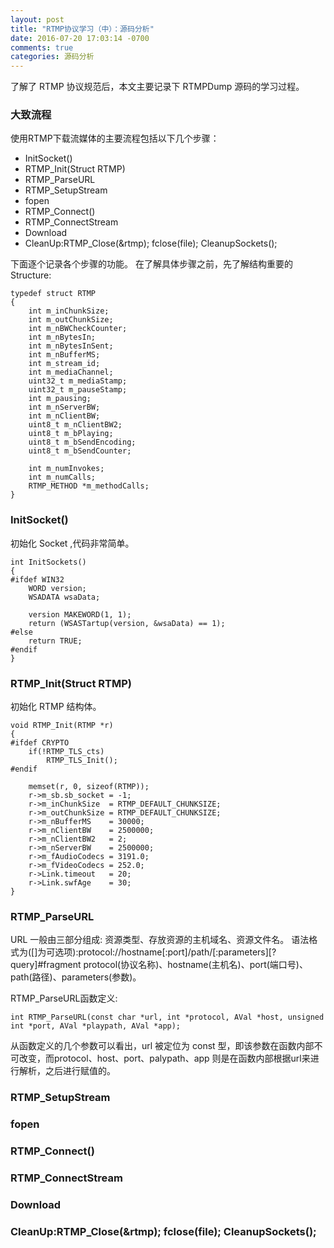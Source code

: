 ```yaml
---
layout: post
title: "RTMP协议学习（中）：源码分析"
date: 2016-07-20 17:03:14 -0700
comments: true
categories: 源码分析
---
```


了解了 RTMP 协议规范后，本文主要记录下 RTMPDump 源码的学习过程。
<!--more-->

### 大致流程
使用RTMP下载流媒体的主要流程包括以下几个步骤：

* InitSocket()
* RTMP_Init(Struct RTMP)
* RTMP_ParseURL
* RTMP_SetupStream
* fopen
* RTMP_Connect()
* RTMP_ConnectStream
* Download
* CleanUp:RTMP_Close(&rtmp); fclose(file); CleanupSockets();

下面逐个记录各个步骤的功能。
在了解具体步骤之前，先了解结构重要的Structure:
```
typedef struct RTMP
{
    int m_inChunkSize;
    int m_outChunkSize;
    int m_nBWCheckCounter;
    int m_nBytesIn;
    int m_nBytesInSent;
    int m_nBufferMS;
    int m_stream_id;
    int m_mediaChannel;
    uint32_t m_mediaStamp;
    uint32_t m_pauseStamp;
    int m_pausing;
    int m_nServerBW;
    int m_nClientBW;
    uint8_t m_nClientBW2;
    uint8_t m_bPlaying;
    uint8_t m_bSendEncoding;
    uint8_t m_bSendCounter;

    int m_numInvokes;
    int m_numCalls;
    RTMP_METHOD *m_methodCalls;
}
```

### InitSocket()
初始化 Socket ,代码非常简单。
```
int InitSockets()
{
#ifdef WIN32
    WORD version;
    WSADATA wsaData;

    version MAKEWORD(1, 1);       
    return (WSASTartup(version, &wsaData) == 1);
#else
    return TRUE;
#endif
}
```
### RTMP_Init(Struct RTMP)
初始化 RTMP 结构体。
```
void RTMP_Init(RTMP *r)
{
#ifdef CRYPTO
    if(!RTMP_TLS_cts)
        RTMP_TLS_Init();
#endif

    memset(r, 0, sizeof(RTMP));
    r->m_sb.sb_socket = -1;
    r->m_inChunkSize  = RTMP_DEFAULT_CHUNKSIZE;
    r->m_outChunkSize = RTMP_DEFAULT_CHUNKSIZE;
    r->m_nBufferMS    = 30000;
    r->m_nClientBW    = 2500000;
    r->m_nClientBW2   = 2;
    r->m_nServerBW    = 2500000;
    r->m_fAudioCodecs = 3191.0;
    r->m_fVideoCodecs = 252.0;
    r->Link.timeout   = 20;
    r->Link.swfAge    = 30;
}
```
### RTMP_ParseURL
URL 一般由三部分组成: 资源类型、存放资源的主机域名、资源文件名。
语法格式为([]为可选项):protocol://hostname[:port]/path/[:parameters][?query]#fragment
protocol(协议名称)、hostname(主机名)、port(端口号)、path(路径)、parameters(参数)。

RTMP_ParseURL函数定义:
```
int RTMP_ParseURL(const char *url, int *protocol, AVal *host, unsigned int *port, AVal *playpath, AVal *app);
```
从函数定义的几个参数可以看出，url 被定位为 const 型，即该参数在函数内部不可改变，而protocol、host、port、palypath、app 则是在函数内部根据url来进行解析，之后进行赋值的。

### RTMP_SetupStream
### fopen
### RTMP_Connect()
### RTMP_ConnectStream
### Download
### CleanUp:RTMP_Close(&rtmp); fclose(file); CleanupSockets();



